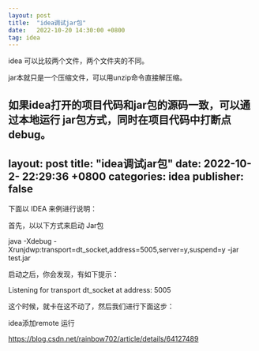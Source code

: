 ```yaml
---
layout: post
title:  "idea调试jar包"
date:   2022-10-20 14:30:00 +0800
tag: idea
---
```


idea 可以比较两个文件，两个文件夹的不同。

jar本就只是一个压缩文件，可以用unzip命令直接解压缩。

如果idea打开的项目代码和jar包的源码一致，可以通过本地运行 jar包方式，同时在项目代码中打断点debug。
---
layout: post
title:  "idea调试jar包"
date:   2022-10-2- 22:29:36 +0800
categories: idea
publisher: false
---


下面以 IDEA 来例进行说明：

首先，以以下方式来启动 Jar包

java -Xdebug -Xrunjdwp:transport=dt_socket,address=5005,server=y,suspend=y -jar test.jar

启动之后，你会发现，有如下提示：

Listening for transport dt_socket at address: 5005

这个时候，就卡在这不动了，然后我们进行下面这步：

idea添加remote 运行


https://blog.csdn.net/rainbow702/article/details/64127489